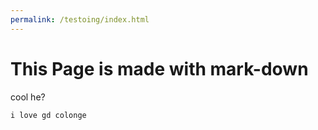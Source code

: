 ```yaml
---
permalink: /testoing/index.html
---
```

# This Page is made with mark-down
cool he?
```
i love gd colonge
```
